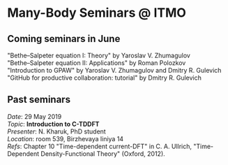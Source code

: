 # Many-Body Seminars @ ITMO

## Coming seminars in June

"Bethe–Salpeter equation I: Theory" by Yaroslav V. Zhumagulov <br/>
"Bethe–Salpeter equation II: Applications" by Roman Polozkov <br/>
"Introduction to GPAW" by Yaroslav V. Zhumagulov and Dmitry R. Gulevich <br/>
"GitHub for productive collaboration: tutorial" by Dmitry R. Gulevich <br/>

## Past seminars

_Date_: 29 May 2019 <br/>
_Topic_: **Introduction to C-TDDFT** <br/>
_Presenter_: N. Kharuk, PhD student <br/>
_Location_: room 539, Birzhevaya liniya 14 <br/>
_Refs_: Chapter 10 "Time-dependent current-DFT" in C. A. Ullrich, "Time-Dependent Density-Functional Theory" (Oxford, 2012). 
